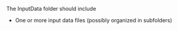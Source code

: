 The InputData folder should include

* One or more input data files (possibly organized in subfolders)